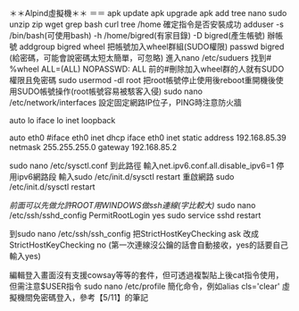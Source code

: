 ＊＊Alpind虛擬機＊＊
＝＝
apk update
apk upgrade
apk add tree nano sudo unzip zip wget grep bash curl
tree /home 確定指令是否安裝成功
adduser -s /bin/bash(可使用bash) -h /home/bigred(有家目錄) -D bigred(產生帳號) 辦帳號
addgroup bigred wheel 把帳號加入wheel群組(SUDO權限)
passwd bigred (給密碼，可能會說密碼太短太簡單，可忽略)
進入nano /etc/suduers 找到# %wheel ALL=(ALL) NOPASSWD: ALL 前的#刪除加入wheel群的人就有SUDO權限且免密碼
sudo usermod -dl root 把root帳號停止使用後reboot重開機後使用SUDO帳號操作(root帳號容易被駭客入侵)
sudo nano /etc/network/interfaces 設定固定網路IP位子，PING時注意防火牆

auto lo
iface lo inet loopback

auto eth0
#iface eth0 inet dhcp
iface eth0 inet static
        address 192.168.85.39
        netmask 255.255.255.0
        gateway 192.168.85.2

sudo nano /etc/sysctl.conf 到此路徑
輸入net.ipv6.conf.all.disable_ipv6=1 停用ipv6網路段
輸入sudo /etc/init.d/sysctl restart  重啟網路
sudo /etc/init.d/sysctl restart

*前面可以先做允許ROOT用WINDOWS做ssh連線(字比較大)*
sudo nano /etc/ssh/sshd_config
PermitRootLogin yes
sudo service sshd restart

到sudo nano /etc/ssh/ssh_config
把StrictHostKeyChecking ask 改成StrictHostKeyChecking no 
(第一次連線沒公鑰的話會自動接收，yes的話要自己輸入yes)

編輯登入畫面沒有支援cowsay等等的套件，但可透過複製貼上後cat指令使用，但需注意$USER指令
sudo nano /etc/profile 簡化命令，例如alias cls='clear' 
虛擬機間免密碼登入，參考【5/11】的筆記
